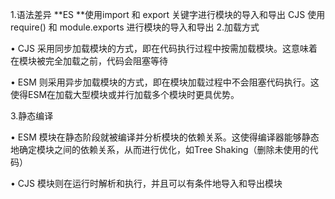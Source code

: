 1.语法差异
**ES **使用import 和 export 关键字进行模块的导入和导出
CJS 使用 require() 和 module.exports 进行模块的导入和导出
2.加载方式


•
CJS 采用同步加载模块的方式，即在代码执行过程中按需加载模块。这意味着在模块被完全加载之前，代码会阻塞等待


•
ESM 则采用异步加载模块的方式，即在模块加载过程中不会阻塞代码执行。这使得ESM在加载大型模块或并行加载多个模块时更具优势。


3.静态编译


•
ESM 模块在静态阶段就被编译并分析模块的依赖关系。这使得编译器能够静态地确定模块之间的依赖关系，从而进行优化，如Tree Shaking（删除未使用的代码）


•
CJS 模块则在运行时解析和执行，并且可以有条件地导入和导出模块
 